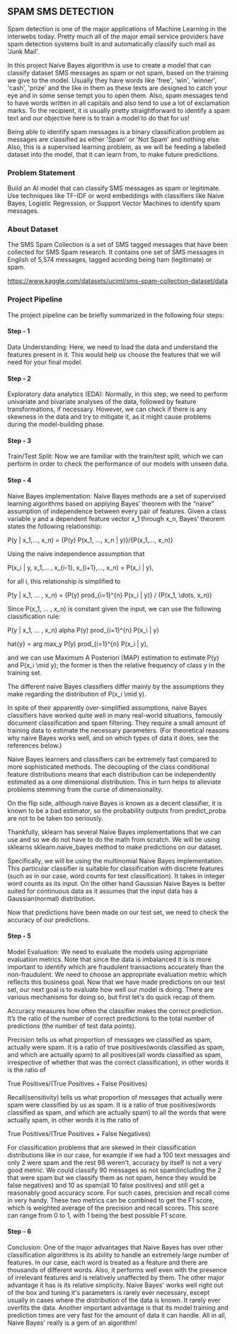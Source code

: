 ## SPAM SMS DETECTION

Spam detection is one of the major applications of Machine Learning in the interwebs today. Pretty much all of the major email service providers have spam detection systems built in and automatically classify such mail as 'Junk Mail'.

In this project Naive Bayes algorithm is use to create a model that can classify dataset SMS messages as spam or not spam, based on the training we give to the model. Usually they have words like 'free', 'win', 'winner', 'cash', 'prize' and the like in them as these texts are designed to catch your eye and in some sense tempt you to open them. Also, spam messages tend to have words written in all capitals and also tend to use a lot of exclamation marks. To the recipient, it is usually pretty straightforward to identify a spam text and our objective here is to train a model to do that for us!

Being able to identify spam messages is a binary classification problem as messages are classified as either 'Spam' or 'Not Spam' and nothing else. Also, this is a supervised learning problem, as we will be feeding a labelled dataset into the model, that it can learn from, to make future predictions.


### Problem Statement
Build an AI model that can classify SMS messages as spam or legitimate. Use techniques like TF-IDF or word embeddings with classifiers like Naive Bayes, Logistic Regression, or Support Vector Machines to identify spam messages.

### About Dataset
The SMS Spam Collection is a set of SMS tagged messages that have been collected for SMS Spam research. It contains one set of SMS messages in English of 5,574 messages, tagged acording being ham (legitimate) or spam.

https://www.kaggle.com/datasets/uciml/sms-spam-collection-dataset/data

### Project Pipeline
The project pipeline can be briefly summarized in the following four steps:

#### Step - 1
Data Understanding: Here, we need to load the data and understand the features present in it. This would help us choose the features that we will need for your final model.

#### Step - 2
Exploratory data analytics (EDA): Normally, in this step, we need to perform univariate and bivariate analyses of the data, followed by feature transformations, if necessary. However, we can check if there is any skewness in the data and try to mitigate it, as it might cause problems during the model-building phase.

#### Step - 3
Train/Test Split: Now we are familiar with the train/test split, which we can perform in order to check the performance of our models with unseen data.

#### Step - 4
Naive Bayes implementation: Naive Bayes methods are a set of supervised learning algorithms based on applying Bayes’ theorem with the “naive” assumption of independence between every pair of features. Given a class variable y and a dependent feature vector x_1 through x_n, Bayes’ theorem states the following relationship:

P(y | x_1,..., x_n) = {P(y) P(x_1, ..., x_n | y)}/{P(x_1,..., x_n)}

Using the naive independence assumption that

P(x_i | y, x_1,... , x_{i-1}, x_{i+1},..., x_n) = P(x_i | y),

for all i, this relationship is simplified to

P(y | x_1, ... , x_n) = {P(y) prod_{i=1}^{n} P(x_i | y)} / {P(x_1, \dots, x_n)}

Since P(x_1, ... , x_n) is constant given the input, we can use the following classification rule:

P(y | x_1, ... , x_n) alpha P(y) prod_{i=1}^{n} P(x_i | y)

hat{y} = arg max_y P(y) prod_{i=1}^{n} P(x_i | y),

and we can use Maximum A Posteriori (MAP) estimation to estimate P(y) and P(x_i \mid y); the former is then the relative frequency of class y in the training set.

The different naive Bayes classifiers differ mainly by the assumptions they make regarding the distribution of P(x_i \mid y).

In spite of their apparently over-simplified assumptions, naive Bayes classifiers have worked quite well in many real-world situations, famously document classification and spam filtering. They require a small amount of training data to estimate the necessary parameters. (For theoretical reasons why naive Bayes works well, and on which types of data it does, see the references below.)

Naive Bayes learners and classifiers can be extremely fast compared to more sophisticated methods. The decoupling of the class conditional feature distributions means that each distribution can be independently estimated as a one dimensional distribution. This in turn helps to alleviate problems stemming from the curse of dimensionality.

On the flip side, although naive Bayes is known as a decent classifier, it is known to be a bad estimator, so the probability outputs from predict_proba are not to be taken too seriously.

Thankfully, sklearn has several Naive Bayes implementations that we can use and so we do not have to do the math from scratch. We will be using sklearns sklearn.naive_bayes method to make predictions on our dataset.

Specifically, we will be using the multinomial Naive Bayes implementation. This particular classifier is suitable for classification with discrete features (such as in our case, word counts for text classification). It takes in integer word counts as its input. On the other hand Gaussian Naive Bayes is better suited for continuous data as it assumes that the input data has a Gaussian(normal) distribution.

Now that predictions have been made on our test set, we need to check the accuracy of our predictions.

#### Step - 5
Model Evaluation: We need to evaluate the models using appropriate evaluation metrics. Note that since the data is imbalanced it is is more important to identify which are fraudulent transactions accurately than the non-fraudulent. We need to choose an appropriate evaluation metric which reflects this business goal.
Now that we have made predictions on our test set, our next goal is to evaluate how well our model is doing. There are various mechanisms for doing so, but first let's do quick recap of them.

Accuracy measures how often the classifier makes the correct prediction. It’s the ratio of the number of correct predictions to the total number of predictions (the number of test data points).

Precision tells us what proportion of messages we classified as spam, actually were spam. It is a ratio of true positives(words classified as spam, and which are actually spam) to all positives(all words classified as spam, irrespective of whether that was the correct classification), in other words it is the ratio of

True Positives/(True Positives + False Positives)

Recall(sensitivity) tells us what proportion of messages that actually were spam were classified by us as spam. It is a ratio of true positives(words classified as spam, and which are actually spam) to all the words that were actually spam, in other words it is the ratio of

True Positives/(True Positives + False Negatives)

For classification problems that are skewed in their classification distributions like in our case, for example if we had a 100 text messages and only 2 were spam and the rest 98 weren't, accuracy by itself is not a very good metric. We could classify 90 messages as not spam(including the 2 that were spam but we classify them as not spam, hence they would be false negatives) and 10 as spam(all 10 false positives) and still get a reasonably good accuracy score. For such cases, precision and recall come in very handy. These two metrics can be combined to get the F1 score, which is weighted average of the precision and recall scores. This score can range from 0 to 1, with 1 being the best possible F1 score.

#### Step - 6
Conclusion: One of the major advantages that Naive Bayes has over other classification algorithms is its ability to handle an extremely large number of features. In our case, each word is treated as a feature and there are thousands of different words. Also, it performs well even with the presence of irrelevant features and is relatively unaffected by them. The other major advantage it has is its relative simplicity. Naive Bayes' works well right out of the box and tuning it's parameters is rarely ever necessary, except usually in cases where the distribution of the data is known. It rarely ever overfits the data. Another important advantage is that its model training and prediction times are very fast for the amount of data it can handle. All in all, Naive Bayes' really is a gem of an algorithm!
